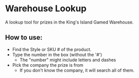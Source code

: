 # Warehouse Lookup
A lookup tool for prizes in the King's Island Gamed Warehouse.

## How to use:
- Find the Style or SKU # of the product.
- Type the number in the box (without the '#')
	- The "number" might include letters and dashes
- Pick the company the prize is from
	- If you don't know the company, it will search all of them.